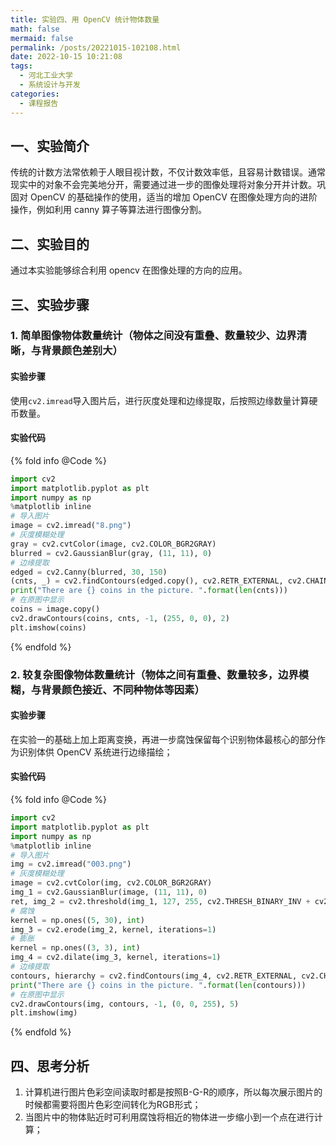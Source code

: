 ```yaml
---
title: 实验四、用 OpenCV 统计物体数量
math: false
mermaid: false
permalink: /posts/20221015-102108.html
date: 2022-10-15 10:21:08
tags:
  - 河北工业大学
  - 系统设计与开发
categories:
  - 课程报告
---
```

## 一、实验简介
传统的计数方法常依赖于人眼目视计数，不仅计数效率低，且容易计数错误。通常现实中的对象不会完美地分开，需要通过进一步的图像处理将对象分开并计数。巩固对 OpenCV 的基础操作的使用，适当的增加 OpenCV 在图像处理方向的进阶操作，例如利用 canny 算子等算法进行图像分割。
<!-- more -->

## 二、实验目的
通过本实验能够综合利用 opencv 在图像处理的方向的应用。

## 三、实验步骤

### 1. 简单图像物体数量统计（物体之间没有重叠、数量较少、边界清晰，与背景颜色差别大）

#### 实验步骤
使用`cv2.imread`导入图片后，进行灰度处理和边缘提取，后按照边缘数量计算硬币数量。

#### 实验代码

{% fold info @Code %}
```python
import cv2
import matplotlib.pyplot as plt
import numpy as np
%matplotlib inline
# 导入图片
image = cv2.imread("8.png")
# 灰度模糊处理
gray = cv2.cvtColor(image, cv2.COLOR_BGR2GRAY)
blurred = cv2.GaussianBlur(gray, (11, 11), 0)
# 边缘提取
edged = cv2.Canny(blurred, 30, 150)
(cnts, _) = cv2.findContours(edged.copy(), cv2.RETR_EXTERNAL, cv2.CHAIN_APPROX_SIMPLE)
print("There are {} coins in the picture. ".format(len(cnts)))
# 在原图中显示
coins = image.copy()
cv2.drawContours(coins, cnts, -1, (255, 0, 0), 2)
plt.imshow(coins)

```
{% endfold %}

### 2. 较复杂图像物体数量统计（物体之间有重叠、数量较多，边界模糊，与背景颜色接近、不同种物体等因素）

#### 实验步骤
在实验一的基础上加上距离变换，再进一步腐蚀保留每个识别物体最核心的部分作为识别体供 OpenCV 系统进行边缘描绘；

#### 实验代码

{% fold info @Code %}
```python
import cv2
import matplotlib.pyplot as plt
import numpy as np
%matplotlib inline
# 导入图片
img = cv2.imread("003.png")
# 灰度模糊处理
image = cv2.cvtColor(img, cv2.COLOR_BGR2GRAY)
img_1 = cv2.GaussianBlur(image, (11, 11), 0)
ret, img_2 = cv2.threshold(img_1, 127, 255, cv2.THRESH_BINARY_INV + cv2.THRESH_OTSU)
# 腐蚀
kernel = np.ones((5, 30), int)
img_3 = cv2.erode(img_2, kernel, iterations=1)
# 膨胀
kernel = np.ones((3, 3), int)
img_4 = cv2.dilate(img_3, kernel, iterations=1)
# 边缘提取
contours, hierarchy = cv2.findContours(img_4, cv2.RETR_EXTERNAL, cv2.CHAIN_APPROX_NONE)[-2:]
print("There are {} coins in the picture. ".format(len(contours)))
# 在原图中显示
cv2.drawContours(img, contours, -1, (0, 0, 255), 5)
plt.imshow(img)
```
{% endfold %}

## 四、思考分析
1. 计算机进行图片色彩空间读取时都是按照B-G-R的顺序，所以每次展示图片的时候都需要将图片色彩空间转化为RGB形式；
2. 当图片中的物体贴近时可利用腐蚀将相近的物体进一步缩小到一个点在进行计算；